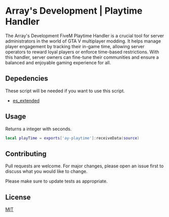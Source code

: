 # Array's Development | Playtime Handler

The Array's Development FiveM Playtime Handler is a crucial tool for server administrators in the world of GTA V multiplayer modding. It helps manage player engagement by tracking their in-game time, allowing server operators to reward loyal players or enforce time-based restrictions. With this handler, server owners can fine-tune their communities and ensure a balanced and enjoyable gaming experience for all.

## Depedencies

These script will be needed if you want to use this script.
- [es_extended](https://github.com/esx-framework/esx_core)

## Usage

Returns a integer with seconds.
```lua
local playTime = exports['ay-playtime']:receiveData(source)
```

## Contributing

Pull requests are welcome. For major changes, please open an issue first
to discuss what you would like to change.

Please make sure to update tests as appropriate.

## License

[MIT](https://choosealicense.com/licenses/mit/)
